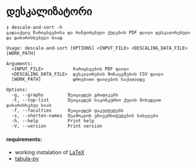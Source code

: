 # დესკალიზატორი

```
❯ descale-and-sort -h
გადააქციე ჩარიცხვებისა და რანჟირებული ქულების PDF ფაილი დესკალირებული და დახარისხებული სიად

Usage: descale-and-sort [OPTIONS] <INPUT_FILE> <DESCALING_DATA_FILE> [WORK_PATH]

Arguments:
  <INPUT_FILE>           ჩარიცხვების PDF ფაილი
  <DESCALING_DATA_FILE>  დესკალირების მონაცემების CSV ფაილი
  [WORK_PATH]            დროებითი ფაილების საქაღალდე

Options:
  -g, --graphs         შეიცავდეს გრაფიკებს
  -t, --top-list       შეიცავდეს საკონკურსო ქულის მიხედვით დახარისხებულ სიას
  -f, --faculties      შეიცავდეს ფაკულტეტებს
  -s, --shorten-names  შეამოკლოს უნივერსიტეტების სახელები
  -h, --help           Print help
  -V, --version        Print version
```

#### requirements:

- working instalation of [LaTeX](https://www.latex-project.org/)
- [tabula-py](https://pypi.org/project/tabula-py/)
